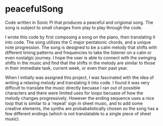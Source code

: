 # peacefulSong
Code written in Sonic Pi that produces a peaceful and origional song. The song is subject to small changes from play to play through the code.

I wrote this code by first composing a song on the piano, then translating it into code. The song utilizes the C major pentatonic chords, and a unique note progression. The song is designed to be a calm melody that shifts with different timing patterns and frequencies to take the listener on a calm or even nostalgic journey. I hope the user is able to connect with the swinging shifts in the 
music and find that the shifts in the melody are similar to those in their immediate task, current week, or even their past year.

When I initially was assigned this project, I was fascinated with the idea of writing a relaxing melody and translating it into code. I found it was very difficult to translate the music directly becuase I ran out of possible characters and there were limited uses for loops becuase of how the melody changes progressively. However the ending sequence uses a nice loop that is similar to a 'repeat' sign in sheet music, and to add some creative elements, the synths are probabalistically chosen so the song has a few different endings (which is not translatable to a single piece of sheet music). 
